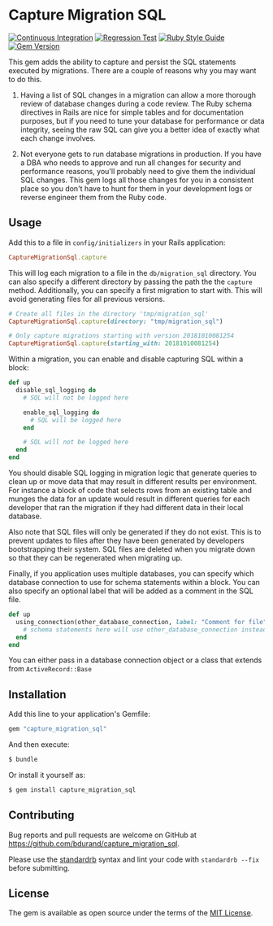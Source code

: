 # Capture Migration SQL

[![Continuous Integration](https://github.com/bdurand/capture_migration_sql/actions/workflows/continuous_integration.yml/badge.svg)](https://github.com/bdurand/capture_migration_sql/actions/workflows/continuous_integration.yml)
[![Regression Test](https://github.com/bdurand/capture_migration_sql/actions/workflows/regression_test.yml/badge.svg)](https://github.com/bdurand/capture_migration_sql/actions/workflows/regression_test.yml)
[![Ruby Style Guide](https://img.shields.io/badge/code_style-standard-brightgreen.svg)](https://github.com/testdouble/standard)
[![Gem Version](https://badge.fury.io/rb/capture_migration_sql.svg)](https://badge.fury.io/rb/capture_migration_sql)

This gem adds the ability to capture and persist the SQL statements executed by migrations. There are a couple of reasons why you may want to do this.

1. Having a list of SQL changes in a migration can allow a more thorough review of database changes during a code review. The Ruby schema directives in Rails are nice for simple tables and for documentation purposes, but if you need to tune your database for performance or data integrity, seeing the raw SQL can give you a better idea of exactly what each change involves.

2. Not everyone gets to run database migrations in production. If you have a DBA who needs to approve and run all changes for security and performance reasons, you'll probably need to give them the individual SQL changes. This gem logs all those changes for you in a consistent place so you don't have to hunt for them in your development logs or reverse engineer them from the Ruby code.

## Usage

Add this to a file in `config/initializers` in your Rails application:

```ruby
CaptureMigrationSql.capture
```

This will log each migration to a file in the `db/migration_sql` directory. You can also specify a different directory by passing the path the the `capture` method. Additionally, you can specify a first migration to start with. This will avoid generating files for all previous versions.

```ruby
# Create all files in the directory 'tmp/migration_sql'
CaptureMigrationSql.capture(directory: "tmp/migration_sql")

# Only capture migrations starting with version 20181010081254
CaptureMigrationSql.capture(starting_with: 20181010081254)
```

Within a migration, you can enable and disable capturing SQL within a block:

```ruby
def up
  disable_sql_logging do
    # SQL will not be logged here

    enable_sql_logging do
      # SQL will be logged here
    end

    # SQL will not be logged here
  end
end
```

You should disable SQL logging in migration logic that generate queries to clean up or move data that may result in different results per environment. For instance a block of code that selects rows from an existing table and munges the data for an update would result in different queries for each developer that ran the migration if they had different data in their local database.

Also note that SQL files will only be generated if they do not exist. This is to prevent updates to files after they have been generated by developers bootstrapping their system. SQL files are deleted when you migrate down so that they can be regenerated when migrating up.

Finally, if you application uses multiple databases, you can specify which database connection to use for schema statements within a block. You can also specify an optional label that will be added as a comment in the SQL file.

```ruby
def up
  using_connection(other_database_connection, label: "Comment for file") do
    # schema statements here will use other_database_connection instead of ActiveRecord::Base.connection
  end
end
```

You can either pass in a database connection object or a class that extends from `ActiveRecord::Base`

## Installation

Add this line to your application's Gemfile:

```ruby
gem "capture_migration_sql"
```

And then execute:
```bash
$ bundle
```

Or install it yourself as:
```bash
$ gem install capture_migration_sql
```

## Contributing

Bug reports and pull requests are welcome on GitHub at https://github.com/bdurand/capture_migration_sql.

Please use the [standardrb](https://github.com/testdouble/standard) syntax and lint your code with `standardrb --fix` before submitting.

## License

The gem is available as open source under the terms of the [MIT License](https://opensource.org/licenses/MIT).
